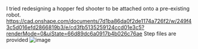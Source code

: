 I tried redesigning a hopper fed shooter to be attached onto a pre-existing robot.
https://cad.onshape.com/documents/7d1ba86da0f2de1174a726f2/w/249f43c5d016efd2866819b3/e/cd3fb5135259124ccd01e3c5?renderMode=0&uiState=66d89dc6a0917b4b026c76ae
Step files are provided
![image](https://github.com/user-attachments/assets/d17261d0-c484-4454-8fec-e2e455ed6090)
